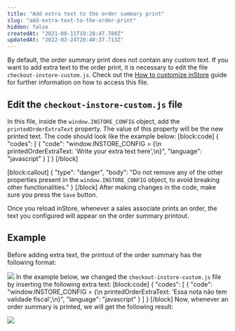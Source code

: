 ```yaml
---
title: "Add extra text to the order summary print"
slug: "add-extra-text-to-the-order-print"
hidden: false
createdAt: "2021-08-11T19:20:47.780Z"
updatedAt: "2022-02-24T20:40:37.713Z"
---
```

By default, the order summary print does not contain any custom text. If you want to add extra text to the order print, it is necessary to edit the file `checkout-instore-custom.js`. Check out the [How to customize inStore](https://developers.vtex.com/vtex-rest-api/docs/how-to-customize-instore) guide for further information on how to access this file.

## Edit the `checkout-instore-custom.js` file

In this file, inside the `window.INSTORE_CONFIG` object, add the `printedOrderExtraText` property. The value of this property will be the new printed text. The code should look like the example below:
[block:code]
{
  "codes": [
    {
      "code": "window.INSTORE_CONFIG = {\n  printedOrderExtraText: 'Write your extra text here',\n}",
      "language": "javascript"
    }
  ]
}
[/block]

[block:callout]
{
  "type": "danger",
  "body": "Do not remove any of the other properties present in the `window.INSTORE_CONFIG` object, to avoid breaking other functionalities."
}
[/block]
After making changes in the code, make sure you press the `Save` button.

Once you reload inStore, whenever a sales associate prints an order, the text you configured will appear on the order summary printout.

## Example

Before adding extra text, the printout of the order summary has the following format:

![](https://cdn.jsdelivr.net/gh/vtexdocs/dev-portal-content@readme-docs/docs/guides/VTEX%20inStore/how-to-customize-instore/4aa60bd-28._Adding_extra_text_to_the_order_print_-_1_47.png)
In the example below, we changed the `checkout-instore-custom.js` file by inserting the following extra text:
[block:code]
{
  "codes": [
    {
      "code": "window.INSTORE_CONFIG = {\n  printedOrderExtraText: 'Essa nota não tem validade fiscal',\n}",
      "language": "javascript"
    }
  ]
}
[/block]
Now, whenever an order summary is printed, we will get the following result:

![](https://cdn.jsdelivr.net/gh/vtexdocs/dev-portal-content@readme-docs/docs/guides/VTEX%20inStore/how-to-customize-instore/4e4272e-28._Adding_extra_text_to_the_order_print_-_2_62.png)

